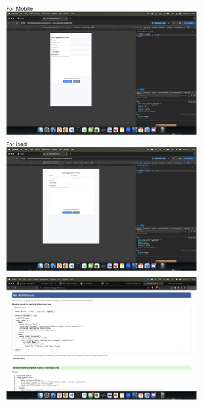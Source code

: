 For Mobile
![Mobile](img/mobille.png)

For ipad
![ipdad](img/ipad.png)

![Validation](img/valid.png)
